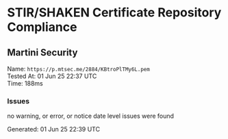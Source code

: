 # STIR/SHAKEN Certificate Repository Compliance

## Martini Security

Name: `https://p.mtsec.me/2884/KBtroPlTMy6L.pem`\
Tested At: 01 Jun 25 22:37 UTC\
Time: 188ms

### Issues

no warning, or error, or notice date level issues were found

Generated: 01 Jun 25 22:39 UTC